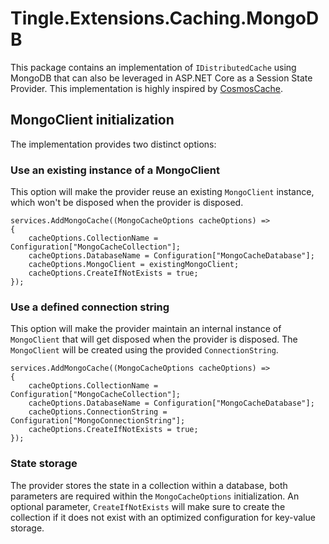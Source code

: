 # Tingle.Extensions.Caching.MongoDB

This package contains an implementation of `IDistributedCache` using MongoDB that can also be leveraged in ASP.NET Core as a Session State Provider.
This implementation is highly inspired by [CosmosCache](https://github.com/Azure/Microsoft.Extensions.Caching.Cosmos).

## MongoClient initialization

The implementation provides two distinct options:

### Use an existing instance of a MongoClient

This option will make the provider reuse an existing `MongoClient` instance, which won't be disposed when the provider is disposed.

```c-sharp
services.AddMongoCache((MongoCacheOptions cacheOptions) =>
{
    cacheOptions.CollectionName = Configuration["MongoCacheCollection"];
    cacheOptions.DatabaseName = Configuration["MongoCacheDatabase"];
    cacheOptions.MongoClient = existingMongoClient;
    cacheOptions.CreateIfNotExists = true;
});
```

### Use a defined connection string

This option will make the provider maintain an internal instance of `MongoClient` that will get disposed when the provider is disposed. The `MongoClient` will be created using the provided `ConnectionString`.

```c-sharp
services.AddMongoCache((MongoCacheOptions cacheOptions) =>
{
    cacheOptions.CollectionName = Configuration["MongoCacheCollection"];
    cacheOptions.DatabaseName = Configuration["MongoCacheDatabase"];
    cacheOptions.ConnectionString = Configuration["MongoConnectionString"];
    cacheOptions.CreateIfNotExists = true;
});
```

### State storage

The provider stores the state in a collection within a database, both parameters are required within the `MongoCacheOptions` initialization. An optional parameter, `CreateIfNotExists` will make sure to create the collection if it does not exist with an optimized configuration for key-value storage.
